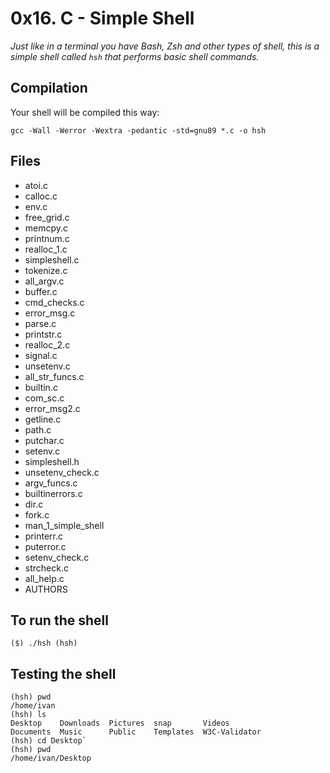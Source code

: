 # 0x16. C - Simple Shell
*Just like in a terminal you have Bash, Zsh and other types of shell, this is a simple shell called `hsh` that performs basic shell commands.*

## Compilation
Your shell will be compiled this way:

`gcc -Wall -Werror -Wextra -pedantic -std=gnu89 *.c -o hsh`

## Files
- atoi.c
- calloc.c
- env.c
- free_grid.c
- memcpy.c
- printnum.c
- realloc_1.c
- simpleshell.c
- tokenize.c
- all_argv.c
- buffer.c
- cmd_checks.c
- error_msg.c
- parse.c
- printstr.c
- realloc_2.c
- signal.c
- unsetenv.c
- all_str_funcs.c
- builtin.c
- com_sc.c
- error_msg2.c
- getline.c
- path.c
- putchar.c
- setenv.c
- simpleshell.h
- unsetenv_check.c
- argv_funcs.c
- builtinerrors.c
- dir.c
- fork.c
- man_1_simple_shell
- printerr.c
- puterror.c
- setenv_check.c
- strcheck.c
- all_help.c
- AUTHORS

## To run the shell
`
($) ./hsh
(hsh)
`

## Testing the shell
```
(hsh) pwd
/home/ivan
(hsh) ls
Desktop    Downloads  Pictures  snap       Videos
Documents  Music      Public    Templates  W3C-Validator
(hsh) cd Desktop`
(hsh) pwd
/home/ivan/Desktop
```
